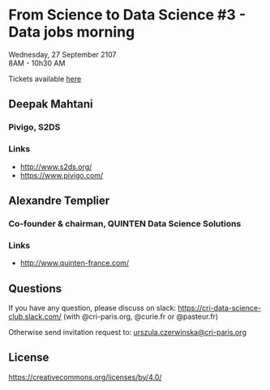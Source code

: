 # From Science to Data Science #3 - Data jobs morning
Wednesday, 27 September 2107 <br>
8AM - 10h30 AM <br>

<!-- See the [leaflet](./seminarV2.ai.pdf) and [leaflet](./seminarV3.ai.pdf)
 -->

Tickets available [here](https://events.cri-paris.org/e/96/from-science-to-data-science-3-data-jobs-morning) 

<!--## Intro

### Urszula Czerwinska
* [slides](./CRIDSclub2.pdf) 
* email: urszula.czerwinska@cri-paris.org
* website: http://urszulaczerwinska.github.io/ -->
 

## Deepak Mahtani
### Pivigo, S2DS

<!-- * [slides](./From_Science_to_Data Science.pdf)  -->

<!--### Keywords
* PhD: 
  - science for passion
  - not happy with career prospects
  - soft skills 

* Transition
  - think what you like
  - self-education through onlince courses 
  - go to PhDTalent job fair 

* Kernix
  - data consulting
  - medium size data
  - diverse projects 
  - group work
  - building tools
  - short time work packages (3 months)
  - business understanding-->

### Links
  - http://www.s2ds.org/
  - https://www.pivigo.com/

<!--***I was looking for collective behavior induced by interactions between entities...***
 
### Contact
* LinkedIn: https://www.linkedin.com/in/joseph-pellegrino-a0092399/ -->


## Alexandre Templier
### Co-founder & chairman, QUINTEN Data Science Solutions

### Links
  - http://www.quinten-france.com/
 

<!--* absent 

## Romain Laby
### From PhD at Thales to Software engineer at Criteo

 * [slides](./prez_seminaire_16mai17.pdf)  

### Keywords: 
* PhD
    - online anomaly localisation during plane flight
    - graphical models
    - model learning

* Criteo
    - very different challenges & technologies
    - big data
    - great working conditions

* Data Science in a company
    - 40% : understand the data 
    - 30% : communicate: Proof of concept, updates, plannings, ... 
    - 20% : research: The simplest works often fine !
    - Remaining 10% : useless meetings

### Contact
* email: romain.laby@criteo.com
* LinkedIn: https://www.linkedin.com/in/romain-laby-87917a46/


## Pictures
![alt tag](./Photos/IMG_20170516_151805.jpg)
![alt tag](./Photos/IMG_20170516_210307.jpg)
![alt tag](./Photos/IMG_20170516_210313.jpg)
![alt tag](./Photos/IMG_20170516_203646.jpg)
![alt tag](./Photos/IMG_20170516_201553.jpg)
![alt tag](./Photos/IMG_20170516_191653.jpg)
![alt tag](./Photos/IMG_20170516_183740.jpg)
![alt tag](./Photos/IMG_20170516_190228.jpg)
 -->

## Questions
If you have any question, please discuss on slack: https://cri-data-science-club.slack.com/ (with @cri-paris.org, @curie.fr or @pasteur.fr)

Otherwise send invitation request to: urszula.czerwinska@cri-paris.org
## License
https://creativecommons.org/licenses/by/4.0/


